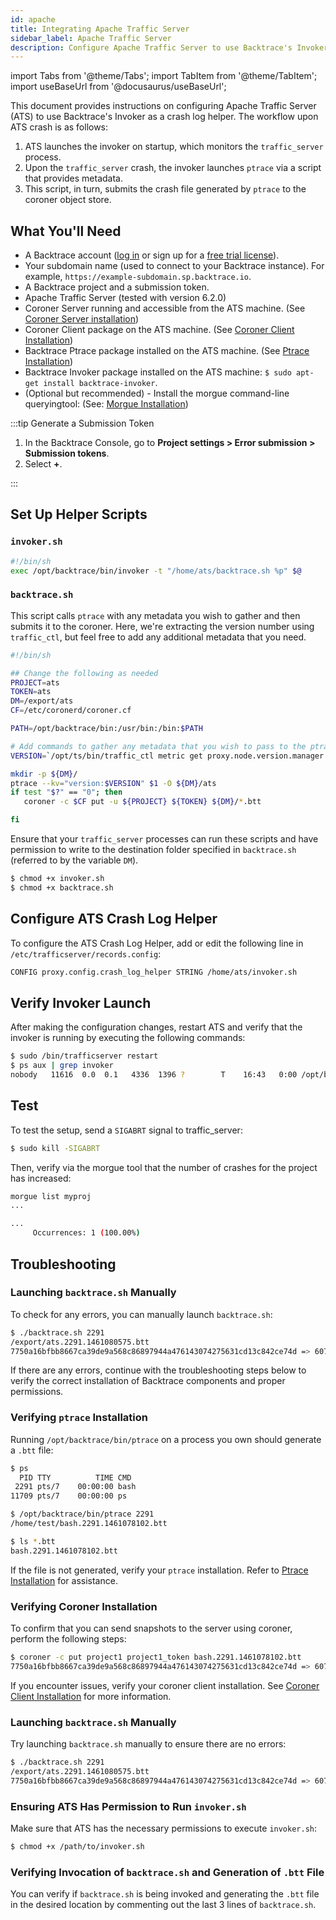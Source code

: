 ```yaml
---
id: apache
title: Integrating Apache Traffic Server
sidebar_label: Apache Traffic Server
description: Configure Apache Traffic Server to use Backtrace's Invoker as a crash log helper.
---
```


import Tabs from '@theme/Tabs';
import TabItem from '@theme/TabItem';
import useBaseUrl from '@docusaurus/useBaseUrl';

This document provides instructions on configuring Apache Traffic Server (ATS) to use Backtrace's Invoker as a crash log helper. The workflow upon ATS crash is as follows:

1. ATS launches the invoker on startup, which monitors the `traffic_server` process.
2. Upon the `traffic_server` crash, the invoker launches `ptrace` via a script that provides metadata.
3. This script, in turn, submits the crash file generated by `ptrace` to the coroner object store.

## What You'll Need

- A Backtrace account ([log in](https://backtrace.io/login) or sign up for a [free trial license](https://backtrace.io/sign-up)).
- Your subdomain name (used to connect to your Backtrace instance). For example, `https://example-subdomain.sp.backtrace.io`.
- A Backtrace project and a submission token.
- Apache Traffic Server (tested with version 6.2.0)
- Coroner Server running and accessible from the ATS machine. (See [Coroner Server installation](https://support.backtrace.io/hc/en-us/articles/360040104932-Integrating-Apache-Traffic-Server#:~:text=Coroner%20Server%20installation))
- Coroner Client package on the ATS machine. (See [Coroner Client Installation](https://help.backtrace.io/advanced/component-coroner/coroner-client-getting-started))
- Backtrace Ptrace package installed on the ATS machine. (See [Ptrace Installation](https://help.backtrace.io/advanced/installing-backtrace-packages))
- Backtrace Invoker package installed on the ATS machine: `$ sudo apt-get install backtrace-invoker`.
- (Optional but recommended) - Install the morgue command-line queryingtool: (See: [Morgue Installation](https://help.backtrace.io/product-guide/morgue))

:::tip Generate a Submission Token

1. In the Backtrace Console, go to **Project settings > Error submission > Submission tokens**.
1. Select **+**.

:::

## Set Up Helper Scripts

### `invoker.sh`

```bash
#!/bin/sh
exec /opt/backtrace/bin/invoker -t "/home/ats/backtrace.sh %p" $@
```

### `backtrace.sh`

This script calls `ptrace` with any metadata you wish to gather and then submits it to the coroner. Here, we're extracting the version number using `traffic_ctl`, but feel free to add any additional metadata that you need.

```bash
#!/bin/sh

## Change the following as needed
PROJECT=ats
TOKEN=ats
DM=/export/ats
CF=/etc/coronerd/coroner.cf

PATH=/opt/backtrace/bin:/usr/bin:/bin:$PATH

# Add commands to gather any metadata that you wish to pass to the ptrace invocation
VERSION=`/opt/ts/bin/traffic_ctl metric get proxy.node.version.manager.short|cut -d ' ' -f 2`

mkdir -p ${DM}/
ptrace --kv="version:$VERSION" $1 -O ${DM}/ats
if test "$?" == "0"; then
   coroner -c $CF put -u ${PROJECT} ${TOKEN} ${DM}/*.btt

fi
```

Ensure that your `traffic_server` processes can run these scripts and have permission to write to the destination folder specified in `backtrace.sh` (referred to by the variable `DM`).

```bash
$ chmod +x invoker.sh
$ chmod +x backtrace.sh
```

## Configure ATS Crash Log Helper

To configure the ATS Crash Log Helper, add or edit the following line in `/etc/trafficserver/records.config`:

```bash
CONFIG proxy.config.crash_log_helper STRING /home/ats/invoker.sh
```

## Verify Invoker Launch

After making the configuration changes, restart ATS and verify that the invoker is running by executing the following commands:

```bash
$ sudo /bin/trafficserver restart
$ ps aux | grep invoker
nobody   11616  0.0  0.1   4336  1396 ?        T    16:43   0:00 /opt/backtrace/bin/invoker -t /home/ats/backtrace.sh %p --syslog --wait --host x86_64-unknown-linux-gnu
```

## Test

To test the setup, send a `SIGABRT` signal to traffic_server:

```bash
$ sudo kill -SIGABRT
```

Then, verify via the morgue tool that the number of crashes for the project has increased:

```bash
morgue list myproj
...

...
     Occurrences: 1 (100.00%)
```

## Troubleshooting

### Launching `backtrace.sh` Manually

To check for any errors, you can manually launch `backtrace.sh`:

```bash
$ ./backtrace.sh 2291
/export/ats.2291.1461080575.btt
7750a16bfbb8667ca39de9a568c86897944a476143074275631cd13c842ce74d => 607dcbc50c634580951c0fdf832b2fc9
```

If there are any errors, continue with the troubleshooting steps below to verify the correct installation of Backtrace components and proper permissions.

### Verifying `ptrace` Installation

Running `/opt/backtrace/bin/ptrace` on a process you own should generate a `.btt` file:

```bash
$ ps
  PID TTY          TIME CMD
 2291 pts/7    00:00:00 bash
11709 pts/7    00:00:00 ps

$ /opt/backtrace/bin/ptrace 2291
/home/test/bash.2291.1461078102.btt

$ ls *.btt
bash.2291.1461078102.btt
```

If the file is not generated, verify your `ptrace` installation. Refer to [Ptrace Installation](https://help.backtrace.io/advanced/installing-backtrace-packages) for assistance.

### Verifying Coroner Installation

To confirm that you can send snapshots to the server using coroner, perform the following steps:

```bash
$ coroner -c put project1 project1_token bash.2291.1461078102.btt
7750a16bfbb8667ca39de9a568c86897944a476143074275631cd13c842ce74d => 607dcbc50c634580951c0fdf832b2fc9
```

If you encounter issues, verify your coroner client installation. See [Coroner Client Installation](https://help.backtrace.io/advanced/component-coroner/coroner-client-getting-started) for more information.

### Launching `backtrace.sh` Manually

Try launching `backtrace.sh` manually to ensure there are no errors:

```bash
$ ./backtrace.sh 2291
/export/ats.2291.1461080575.btt
7750a16bfbb8667ca39de9a568c86897944a476143074275631cd13c842ce74d => 607dcbc50c634580951c0fdf832b2fc9
```

### Ensuring ATS Has Permission to Run `invoker.sh`

Make sure that ATS has the necessary permissions to execute `invoker.sh`:

```bash
$ chmod +x /path/to/invoker.sh
```

### Verifying Invocation of `backtrace.sh` and Generation of `.btt` File

You can verify if `backtrace.sh` is being invoked and generating the `.btt` file in the desired location by commenting out the last 3 lines of `backtrace.sh`.
